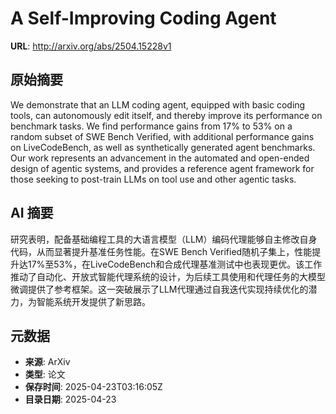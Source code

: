 # A Self-Improving Coding Agent

**URL**: http://arxiv.org/abs/2504.15228v1

## 原始摘要

We demonstrate that an LLM coding agent, equipped with basic coding tools,
can autonomously edit itself, and thereby improve its performance on benchmark
tasks. We find performance gains from 17% to 53% on a random subset of SWE
Bench Verified, with additional performance gains on LiveCodeBench, as well as
synthetically generated agent benchmarks. Our work represents an advancement in
the automated and open-ended design of agentic systems, and provides a
reference agent framework for those seeking to post-train LLMs on tool use and
other agentic tasks.


## AI 摘要

研究表明，配备基础编程工具的大语言模型（LLM）编码代理能够自主修改自身代码，从而显著提升基准任务性能。在SWE Bench Verified随机子集上，性能提升达17%至53%，在LiveCodeBench和合成代理基准测试中也表现更优。该工作推动了自动化、开放式智能代理系统的设计，为后续工具使用和代理任务的大模型微调提供了参考框架。这一突破展示了LLM代理通过自我迭代实现持续优化的潜力，为智能系统开发提供了新思路。

## 元数据

- **来源**: ArXiv
- **类型**: 论文
- **保存时间**: 2025-04-23T03:16:05Z
- **目录日期**: 2025-04-23
